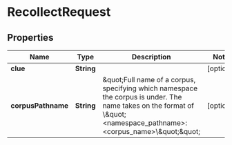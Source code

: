 

# RecollectRequest


## Properties

| Name | Type | Description | Notes |
|------------ | ------------- | ------------- | -------------|
|**clue** | **String** |  |  [optional] |
|**corpusPathname** | **String** | \&quot;Full name of a corpus, specifying which namespace the corpus is under.  The name takes on the format of \\\&quot;&lt;namespace_pathname&gt;:&lt;corpus_name&gt;\\\&quot;\&quot; |  [optional] |




